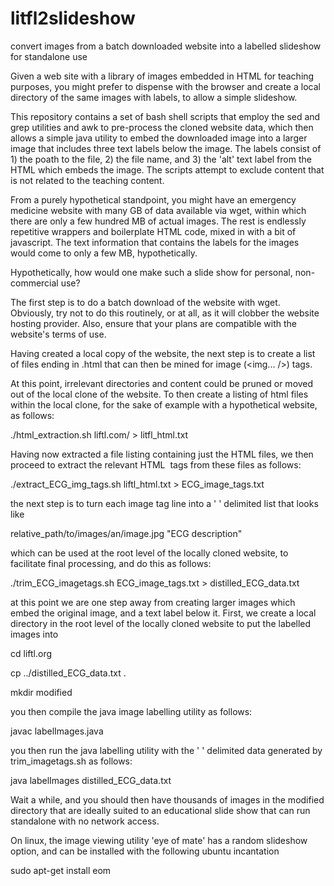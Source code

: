 # litfl2slideshow
convert images from a batch downloaded website into a labelled slideshow for standalone use

Given a web site with a library of images embedded in HTML for teaching purposes, you might prefer to dispense with the browser and create a local directory of the same images with labels, to allow a simple slideshow.

This repository contains a set of bash shell scripts that employ the sed and grep utilities and awk to pre-process the cloned website data, which then allows a simple java utility to embed the downloaded image into a larger image that includes three text labels below the image. The labels consist of 1) the poath to the file, 2) the file name, and 3) the 'alt' text label from the HTML which embeds the image. The scripts attempt to exclude content that is not related to the teaching content.

From a purely hypothetical standpoint, you might have an emergency medicine website with many GB of data available via wget, within which there are only a few hundred MB of actual images. The rest is endlessly repetitive wrappers and boilerplate HTML code, mixed in with a bit of javascript. The text information that contains the labels for the images would come to only a few MB, hypothetically.

Hypothetically, how would one make such a slide show for personal, non-commercial use?

The first step is to do a batch download of the website with wget. Obviously, try not to do this routinely, or at all, as it will clobber the website hosting provider. Also, ensure that your plans are compatible with the website's terms of use.

Having created a local copy of the website, the next step is to create a list of files ending in .html that can then be mined for image (<img... />) tags.

At this point, irrelevant directories and content could be pruned or moved out of the local clone of the website. To then create a listing of html files within the local clone, for the sake of example with a hypothetical website, as follows:

./html_extraction.sh liftl.com/ > litfl_html.txt

Having now extracted a file listing containing just the HTML files, we then proceed to extract the relevant HTML <img> tags from these files as follows:

./extract_ECG_img_tags.sh liftl_html.txt > ECG_image_tags.txt

the next step is to turn each image tag line into a ' ' delimited list that looks like

relative_path/to/images/an/image.jpg "ECG description"

which can be used at the root level of the locally cloned website, to facilitate final processing, and do this as follows:

./trim_ECG_imagetags.sh ECG_image_tags.txt > distilled_ECG_data.txt

at this point we are one step away from creating larger images which embed the original image, and a text label below it. First, we create a local directory in the root level of the locally cloned website to put the labelled images into

cd liftl.org

cp ../distilled_ECG_data.txt .

mkdir modified

you then compile the java image labelling utility as follows:

javac labelImages.java

you then run the java labelling utility with the ' ' delimited data generated by trim_imagetags.sh as follows:

java labelImages distilled_ECG_data.txt

Wait a while, and you should then have thousands of images in the modified directory that are ideally suited to an educational slide show that can run standalone with no network access.

On linux, the image viewing utility 'eye of mate' has a random slideshow option, and can be installed with the following ubuntu incantation

sudo apt-get install eom

